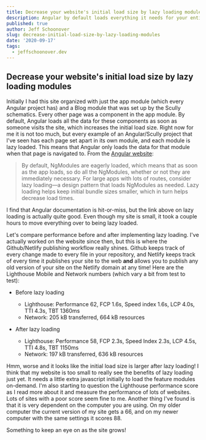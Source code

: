 ```yaml
---
title: Decrease your website's initial load size by lazy loading modules
description: Angular by default loads everything it needs for your entire website as soon as someone visits it.  You can reduce this initial load size (and improve initial performance) by lazy loading modules
published: true
author: Jeff Schoonover
slug: decrease-initial-load-size-by-lazy-loading-modules
date: '2020-09-17'
tags:
  - jeffschoonover.dev
---
```


## Decrease your website's initial load size by lazy loading modules

Initially I had this site organized with just the app module (which every Angular project has) and a Blog module that was set up by the Scully schematics.  Every other page was a component in the app module.  By default, Angular loads all the data for these components as soon as someone visits the site, which increases the initial load size.  Right now for me it is not too much, but every example of an Angular/Scully project that I've seen has each page set apart in its own module, and each module is lazy loaded.  This means that Angular only loads the data for that module when that page is navigated to.  From the [Angular website](https://angular.io/guide/lazy-loading-ngmodules):

>By default, NgModules are eagerly loaded, which means that as soon as the app loads, so do all the NgModules, whether or not they are immediately necessary. For large apps with lots of routes, consider lazy loading—a design pattern that loads NgModules as needed. Lazy loading helps keep initial bundle sizes smaller, which in turn helps decrease load times.

I find that Angular documentation is hit-or-miss, but the link above on lazy loading is actually quite good.  Even though my site is small, it took a couple hours to move everything over to being lazy loaded.  

Let's compare performance before and after implementing lazy loading.  I've actually worked on the website since then, but this is where the Github/Netlify publishing workflow really shines.  Github keeps track of every change made to every file in your repository, and Netlify keeps track of every time it publishes your site to the web **and** allows you to publish any old version of your site on the Netlify domain at any time!  Here are the Lighthouse Mobile and Network numbers (which vary a bit from test to test):

- Before lazy loading
  - Lighthouse: Performance 62, FCP 1.6s, Speed index 1.6s, LCP 4.0s, TTI 4.3s, TBT 1360ms
  - Network: 205 kB transferred, 664 kB resources

- After lazy loading
  - Lighthouse: Performance 58, FCP 2.3s, Speed Index 2.3s, LCP 4.5s, TTI 4.8s, TBT 1150ms
  - Network: 197 kB transferred, 636 kB resources

Hmm, worse and it looks like the initial load size is larger after lazy loading!  I think that my website is too small to really see the benefits of lazy loading just yet.  It needs a little extra javascript initially to load the feature modules on-demand.  I'm also starting to question the Lighthouse performance score as I read more about it and measure the performance of lots of websites.  Lots of sites with a poor score seem fine to me.  Another thing I've found is that it is very dependent on the computer you are using.  On my older computer the current version of my site gets a 66, and on my newer computer with the same settings it scores 88.

Something to keep an eye on as the site grows!
